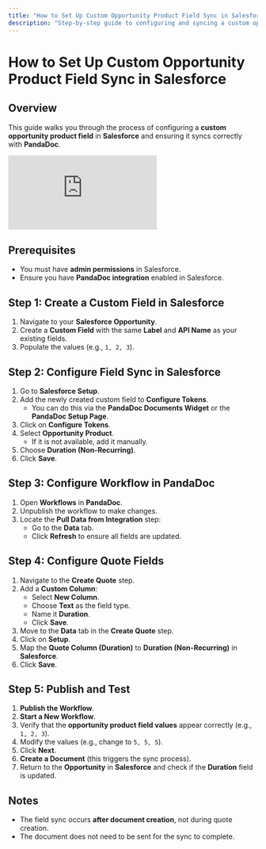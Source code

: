 ```yaml
---
title: "How to Set Up Custom Opportunity Product Field Sync in Salesforce"
description: "Step-by-step guide to configuring and syncing a custom opportunity product field in Salesforce with PandaDoc."
---
```


# How to Set Up Custom Opportunity Product Field Sync in Salesforce

## Overview
This guide walks you through the process of configuring a **custom opportunity product field** in **Salesforce** and ensuring it syncs correctly with **PandaDoc**.

<div 
  style={{
    position: "relative", 
    paddingBottom: "56.25%", 
    height: "0", 
    overflow: "hidden"
  }}
>
  <iframe 
    src="https://www.loom.com/embed/31c3d09991024e98a6d41a070984c178?sid=3f34e199-dd8d-491f-914e-7ab00d6f9321"
    frameBorder="0"
    allowFullScreen
    style={{
      position: "absolute",
      top: "0",
      left: "0",
      width: "100%",
      height: "100%"
    }}
  ></iframe>
</div>

## Prerequisites
- You must have **admin permissions** in Salesforce.
- Ensure you have **PandaDoc integration** enabled in Salesforce.

## Step 1: Create a Custom Field in Salesforce
1. Navigate to your **Salesforce Opportunity**.
2. Create a **Custom Field** with the same **Label** and **API Name** as your existing fields.
3. Populate the values (e.g., `1, 2, 3`).

## Step 2: Configure Field Sync in Salesforce
1. Go to **Salesforce Setup**.
2. Add the newly created custom field to **Configure Tokens**.
   - You can do this via the **PandaDoc Documents Widget** or the **PandaDoc Setup Page**.
3. Click on **Configure Tokens**.
4. Select **Opportunity Product**.
   - If it is not available, add it manually.
5. Choose **Duration (Non-Recurring)**.
6. Click **Save**.

## Step 3: Configure Workflow in PandaDoc
1. Open **Workflows** in **PandaDoc**.
2. Unpublish the workflow to make changes.
3. Locate the **Pull Data from Integration** step:
   - Go to the **Data** tab.
   - Click **Refresh** to ensure all fields are updated.

## Step 4: Configure Quote Fields
1. Navigate to the **Create Quote** step.
2. Add a **Custom Column**:
   - Select **New Column**.
   - Choose **Text** as the field type.
   - Name it **Duration**.
   - Click **Save**.
3. Move to the **Data** tab in the **Create Quote** step.
4. Click on **Setup**.
5. Map the **Quote Column (Duration)** to **Duration (Non-Recurring)** in **Salesforce**.
6. Click **Save**.

## Step 5: Publish and Test
1. **Publish the Workflow**.
2. **Start a New Workflow**.
3. Verify that the **opportunity product field values** appear correctly (e.g., `1, 2, 3`).
4. Modify the values (e.g., change to `5, 5, 5`).
5. Click **Next**.
6. **Create a Document** (this triggers the sync process).
7. Return to the **Opportunity** in **Salesforce** and check if the **Duration** field is updated.

## Notes
- The field sync occurs **after document creation**, not during quote creation.
- The document does not need to be sent for the sync to complete.
